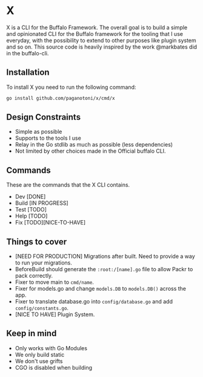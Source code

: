 # X

X is a CLI for the Buffalo Framework. The overall goal is to build a simple and opinionated CLI for the Buffalo framework for the tooling that I use everyday, with the possibility to extend to other purposes like plugin system and so on. This source code is heavily inspired by the work @markbates did in the buffalo-cli.

## Installation

To install X you need to run the following command:

```sh
go install github.com/paganotoni/x/cmd/x
```

## Design Constraints

- Simple as possible
- Supports to the tools I use
- Relay in the Go stdlib as much as possible (less dependencies)
- Not limited by other choices made in the Official buffalo CLI.

## Commands

These are the commands that the X CLI contains.

- Dev [DONE]
- Build [IN PROGRESS]
- Test [TODO]
- Help [TODO]
- Fix [TODO][NICE-TO-HAVE]

## Things to cover

- [NEED FOR PRODUCTION] Migrations after built. Need to provide a way to run your migrations.
- BeforeBuild should generate the `:root:/[name].go` file to allow Packr to pack correctly.
- Fixer to move main to `cmd/name`.
- Fixer for models.go and change `models.DB` to `models.DB()` across the app.
- Fixer to translate database.go into `config/database.go` and add `config/constants.go`.
- [NICE TO HAVE] Plugin System.


## Keep in mind

- Only works with Go Modules
- We only build static
- We don't use grifts
- CGO is disabled when building